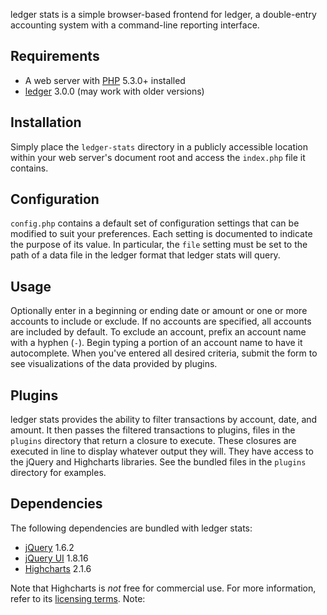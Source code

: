ledger stats is a simple browser-based frontend for ledger, a double-entry
accounting system with a command-line reporting interface.

## Requirements

- A web server with [PHP](http://php.net) 5.3.0+ installed
- [ledger](https://github.com/jwiegley/ledger) 3.0.0 (may work with older versions)

## Installation

Simply place the `ledger-stats` directory in a publicly accessible location
within your web server's document root and access the `index.php` file it 
contains.

## Configuration

`config.php` contains a default set of configuration settings that can be
modified to suit your preferences. Each setting is documented to indicate the
purpose of its value. In particular, the `file` setting must be set to the 
path of a data file in the ledger format that ledger stats will query. 

## Usage

Optionally enter in a beginning or ending date or amount or one or more
accounts to include or exclude. If no accounts are specified, all accounts are
included by default. To exclude an account, prefix an account name with a
hyphen (`-`). Begin typing a portion of an account name to have it
autocomplete. When you've entered all desired criteria, submit the form to see
visualizations of the data provided by plugins.

## Plugins

ledger stats provides the ability to filter transactions by account, date,
and amount. It then passes the filtered transactions to plugins, files in
the `plugins` directory that return a closure to execute. These closures are
executed in line to display whatever output they will. They have access to
the jQuery and Highcharts libraries. See the bundled files in the `plugins`
directory for examples.

## Dependencies

The following dependencies are bundled with ledger stats:

- [jQuery](http://jquery.com) 1.6.2
- [jQuery UI](http://jqueryui.com) 1.8.16
- [Highcharts](http://highcharts.com) 2.1.6

Note that Highcharts is _not_ free for commercial use. For more information, 
refer to its [licensing terms](http://www.highcharts.com/license).
Note: 